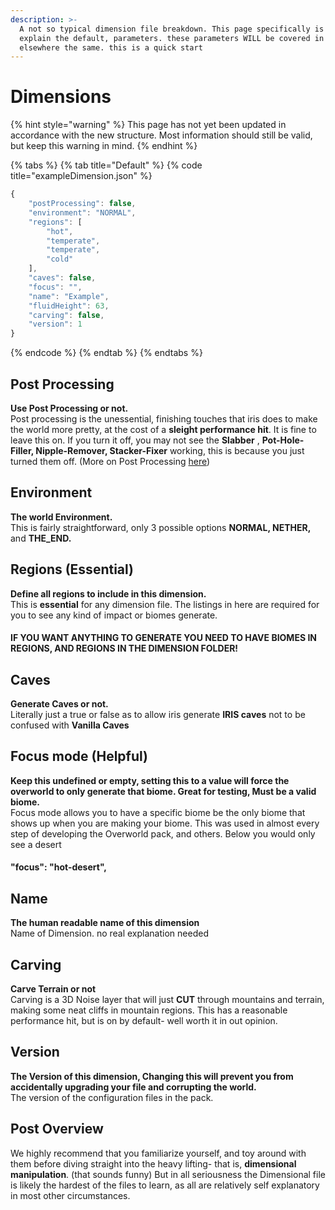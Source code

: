 ```yaml
---
description: >-
  A not so typical dimension file breakdown. This page specifically is going to
  explain the default, parameters. these parameters WILL be covered in the
  elsewhere the same. this is a quick start
---
```


# Dimensions

{% hint style="warning" %}
This page has not yet been updated in accordance with the new structure. Most information should still be valid, but keep this warning in mind.
{% endhint %}

{% tabs %}
{% tab title="Default" %}
{% code title="exampleDimension.json" %}
```javascript
{
    "postProcessing": false,
    "environment": "NORMAL",
    "regions": [
        "hot",
        "temperate",
        "temperate",
        "cold"
    ],
    "caves": false,
    "focus": "",
    "name": "Example",
    "fluidHeight": 63,
    "carving": false,
    "version": 1
}
```
{% endcode %}
{% endtab %}
{% endtabs %}

## Post Processing

**Use Post Processing or not.**  
Post processing is the unessential, finishing touches that iris does to make the world more pretty, at the cost of a **sleight performance hit**. It is fine to leave this on. If you turn it off, you may not see the **Slabber** , **Pot-Hole-Filler, Nipple-Remover, Stacker-Fixer** working, this is because you just turned them off. \(More on Post Processing [here](dimension-parameters-part-2.md#post-processing)\)

## Environment

**The world Environment.**  
This is fairly straightforward, only 3 possible options **NORMAL, NETHER,** and **THE\_END.**

## Regions \(Essential\)

**Define all regions to include in this dimension.**  
This is **essential** for any dimension file. The listings in here are required for you to see any kind of impact or biomes generate. 

#### IF YOU WANT ANYTHING TO GENERATE YOU NEED TO HAVE BIOMES IN REGIONS, AND REGIONS IN THE DIMENSION FOLDER!

## Caves 

**Generate Caves or not.**  
Literally just a true or false as to allow iris generate **IRIS caves** not to be confused with **Vanilla Caves**

## Focus mode \(Helpful\)

**Keep this undefined or empty, setting this to a value will force the overworld to only generate that biome. Great for testing, Must be a valid biome.**  
Focus mode allows you to have a specific biome be the only biome that shows up when you are making your biome. This was used in almost every step of developing the Overworld pack, and others. Below you would only see a desert

#### "focus": "hot-desert",

## Name

**The human readable name of this dimension**  
Name of Dimension. no real explanation needed

## Carving 

**Carve Terrain or not**  
Carving is a 3D Noise layer that will  just **CUT** through mountains and terrain, making some neat cliffs in mountain regions. This has a reasonable performance hit, but is on by default- well worth it in out opinion.

## Version

**The Version of this dimension, Changing this will prevent you from accidentally upgrading your file and corrupting the world.**  
The version of the configuration files in the pack.

## Post Overview

We highly recommend that you familiarize yourself, and toy around with them before diving straight into the heavy lifting- that is, **dimensional manipulation**. \(that sounds funny\) But in all seriousness the Dimensional file is likely the hardest of the files to learn, as all are relatively self explanatory in most other circumstances.



